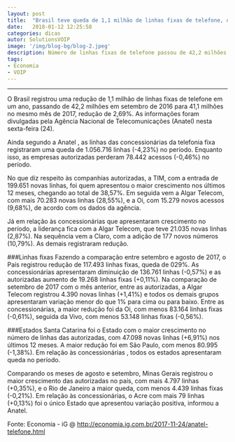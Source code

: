 ```yaml
---
layout: post
title:  "Brasil teve queda de 1,1 milhão de linhas fixas de telefone, diz Anatel"
date:   2018-01-12 12:25:58
categories: dicas
autor: SolutionsVOIP
image: '/img/blog-bg/blog-2.jpeg'
description: Número de linhas fixas de telefone passou de 42,2 milhões em setembro de 2016 para 41,1 milhões no mesmo período deste ano, uma queda de 2,69%"
tags:
- Economia
- VOIP
---
```

---

O Brasil registrou uma redução de 1,1 milhão de linhas fixas de telefone em um ano, passando de 42,2 milhões em setembro de 2016 para 41,1 milhões no mesmo mês de 2017, redução de 2,69%. As informações foram divulgadas pela Agência Nacional de Telecomunicações (Anatel) nesta sexta-feira (24).

Ainda segundo a Anatel , as linhas das concessionárias da telefonia fixa registraram uma queda de 1.056.716 linhas (-4,23%) no período. Enquanto isso, as empresas autorizadas perderam 78.442 acessos (-0,46%) no período.

No que diz respeito às companhias autorizadas, a TIM, com a entrada de 199.651 novas linhas, foi quem apresentou o maior crescimento nos últimos 12 meses, chegando ao total de 38,57%. Em seguida vem a Algar Telecom, com mais 70.283 novas linhas (28,55%), e a Oi, com 15.279 novos acessos (9,68%), de acordo com os dados da agência.

Já em relação às concessionárias que apresentaram crescimento no período, a liderança fica com a Algar Telecom, que teve 21.035 novas linhas (2,87%). Na sequência vem a Claro, com a adição de 177 novos números (10,79%). As demais registraram redução.

###Linhas fixas
Fazendo a comparação entre setembro e agosto de 2017, o País registrou redução de 117.493 linhas fixas, queda de 029%. As concessionárias apresentaram diminuição de 136.761 linhas (-0,57%) e as autorizadas aumento de 19.268 linhas fixas (+0,11%).
Na comparação de setembro de 2017 com o mês anterior, entre as autorizadas, a Algar Telecom registrou 4.390 novas linhas (+1,41%) e todos os demais grupos apresentaram variação menor do que 1% para cima ou para baixo. Entre as concessionárias, a maior redução foi da Oi, com menos 83.164 linhas fixas (-0,61%), seguida da Vivo, com menos 53.148 linhas fixas (-0,56%).

###Estados
Santa Catarina foi o Estado com o maior crescimento no número de linhas das autorizadas, com 47.098 novas linhas (+6,91%) nos últimos 12 meses. A maior redução foi em São Paulo, com menos 80.995 (-1,38%). Em relação às concessionárias , todos os estados apresentaram queda no período.

Comparando os meses de agosto e setembro, Minas Gerais registrou o maior crescimento das autorizadas no país, com mais 4.797 linhas (+0,35%), e o Rio de Janeiro a maior queda, com menos 4.439 linhas fixas (-0,21%). Em relação às concessionárias, o Acre com mais 79 linhas (+0,13%) foi o único Estado que apresentou variação positiva, informou a Anatel.

Fonte: Economia - iG @ http://economia.ig.com.br/2017-11-24/anatel-telefone.html